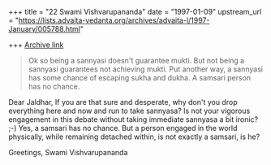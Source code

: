 +++
title = "22 Swami Vishvarupananda"
date = "1997-01-09"
upstream_url = "https://lists.advaita-vedanta.org/archives/advaita-l/1997-January/005788.html"

+++
[Archive link](https://lists.advaita-vedanta.org/archives/advaita-l/1997-January/005788.html)

> Ok so being a sannyasi doesn't guarantee mukti.  But not being a sannyasi
> guarantees not achieving mukti.  Put another way, a sannyasi has some
> chance of escaping sukha and dukha.  A samsari person has no chance.

Dear Jaldhar,
If you are that sure and desperate, why don't you drop everything here and
now and run to take sannyasa? Is not your vigorous engagement in this
debate without taking immediate sannyasa a bit ironic? ;-)
Yes, a samsari has no chance. But a person engaged in the world physically,
while remaining detached within, is not exactly a samsari, is he?

Greetings,
Swami Vishvarupananda

